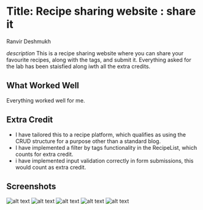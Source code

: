 # Title: Recipe sharing website : share it 
Ranvir Deshmukh 

*description*
This is a recipe sharing website where you can share your favourite recipes, along with the tags, and submit it. Everything asked for the lab has been staisfied along iwth all the extra credits.


## What Worked Well
Everything worked well for me.


## Extra Credit
- I have tailored this to a recipe platform, which qualifies as using the CRUD structure for a purpose other than a standard blog.
- I have implemented a filter by tags functionality in the RecipeList, which counts for extra credit.
- i have implemented input validation correctly in form submissions, this would count as extra credit.

## Screenshots
![alt text](<screenshots/Screenshot 2024-05-08 at 12.44.56 AM.png>)
 ![alt text](<screenshots/Screenshot 2024-05-08 at 12.45.04 AM.png>)
  ![alt text](<screenshots/Screenshot 2024-05-08 at 12.45.16 AM.png>)
   ![alt text](<screenshots/Screenshot 2024-05-08 at 12.45.23 AM.png>)
    ![alt text](<screenshots/Screenshot 2024-05-08 at 12.45.34 AM.png>)